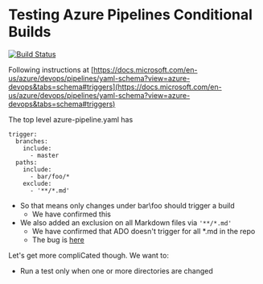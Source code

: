 # Testing Azure Pipelines Conditional Builds 
[![Build Status](https://dev.azure.com/abrig/bedrock_gitops/_apis/build/status/andrebriggs.az-conditional-builds?branchName=master)](https://dev.azure.com/abrig/bedrock_gitops/_build/latest?definitionId=8&branchName=master)

Following instructions at [https://docs.microsoft.com/en-us/azure/devops/pipelines/yaml-schema?view=azure-devops&tabs=schema#triggers](https://docs.microsoft.com/en-us/azure/devops/pipelines/yaml-schema?view=azure-devops&tabs=schema#triggers) 

The top level azure-pipeline.yaml has
```
trigger:
  branches:
    include:
      - master
  paths:
    include:
      - bar/foo/*
    exclude:
      - '**/*.md'
```

- So that means only changes under bar\foo should trigger a build
    - We have confirmed this
- We also added an exclusion on all Markdown files via `'**/*.md'`
    - We have confirmed that ADO doesn't trigger for all *.md in the repo
    - The bug is [here](https://github.com/MicrosoftDocs/vsts-docs/issues/2363)

Let's get more compliCated though. We want to:
* Run a test only when one or more directories are changed
